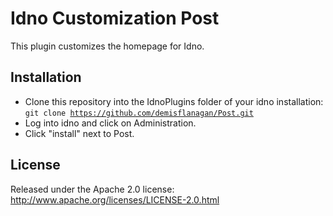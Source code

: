 Idno Customization Post
=======================

This plugin customizes the homepage for Idno.

Installation
------------

* Clone this repository into the IdnoPlugins folder of your idno installation:<br/>
<code>git clone https://github.com/demisflanagan/Post.git</code>
* Log into idno and click on Administration.
* Click "install" next to Post.

License
-------

Released under the Apache 2.0 license: http://www.apache.org/licenses/LICENSE-2.0.html

